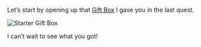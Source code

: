 Let’s start by opening up that [Gift Box](?glossaryAnchor=giftboxes) I gave you in the last quest.

![Starter Gift Box](/quests-images/key/JettyConversation_StarterGiftbox.webp)

I can’t wait to see what you got!
